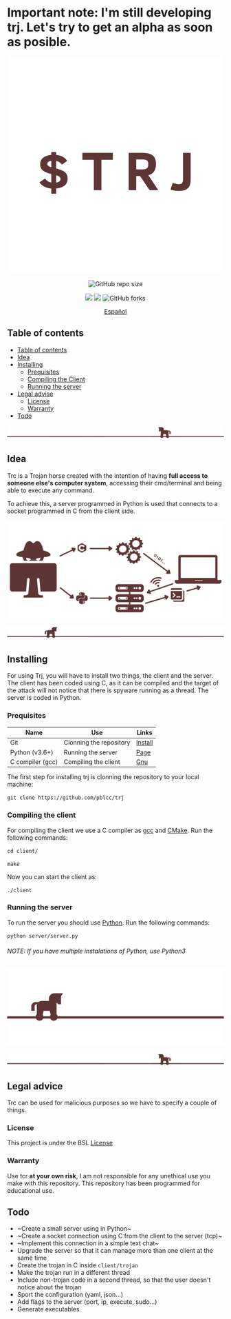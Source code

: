 # Important note: I'm still developing trj. Let's try to get an alpha as soon as posible.

<p align="center"><img alt="TRJ" src="img/logo.png"></p>

<p align="center">
  <img alt="GitHub repo size" src="https://img.shields.io/github/repo-size/pblcc/trj?color=5d3535&label=SIZE&style=for-the-badge">
</p>

<p align="center">
  <img src="https://img.shields.io/github/stars/pblcc/trj?label=STARS&style=flat-square&color=5d3535">
  <img src="https://img.shields.io/github/watchers/pblcc/trj?color=5d3535&label=WATCHERS&style=flat-square">
  <img alt="GitHub forks" src="https://img.shields.io/github/forks/pblcc/trj?color=5d3535&label=FORKS&style=flat-square">
</p>

<p align="center">
  <a href="doc/README-es.md">Español</a>
</p>

## Table of contents
- [Table of contents](#table-of-contents)
- [Idea](#idea)
- [Installing](#installing)
  - [Prequisites](#prequisites)
  - [Compiling the Client](#compiling-the-client)
  - [Running the server](#running-the-server)
- [Legal advise](#legal-advice)
  - [License](#license)
  - [Warranty](#warranty)
- [Todo](#todo)
  
<p align="center"><img src="img/br.png"></p>

## Idea
Trc is a Trojan horse created with the intention of having **full access to someone else's computer system**, accessing their cmd/terminal and being able to execute any command. 

To achieve this, a server programmed in Python is used that connects to a socket programmed in C from the client side.
<p align="center"><img src="img/explication.png"></p>
<p align="center"><img src="img/bl.png"></p>

## Installing

For using Trj, you will have to install two things, the client and the server. The client has been coded using C, as it can be compiled and the target of the attack will not notice that there is spyware running as a thread. The server is coded in Python. 
### Prequisites

| Name | Use | Links |
|------|-----|-------|
| Git  | Clonning the repository | [Install](https://git-scm.com/downloads) |
| Python (v3.6+) | Running the server | [Page](https://python.org) |
| C compiler (gcc) | Compiling the client | [Gnu](https://gcc.gnu.org/) |

The first step for installing trj is clonning the repository to your local machine:
```shell
git clone https://github.com/pblcc/trj
```

### Compiling the client
For compiling the client we use a C compiler as [gcc](https://gcc.gnu.org) and [CMake](https://cmake.org). Run the following commands:
```shell
cd client/
```
```shell
make
```
Now you can start the client as:
```
./client
```

### Running the server
To run the server you should use [Python](https://python.org). Run the following commands:
```shell
python server/server.py
```
###### NOTE: If you have multiple instalations of Python, use Python3

<p align="center">
  <img  src="img/banner.png">
</p>

 <p align="center"><img src="img/br.png"></p>

## Legal advice
Trc can be used for malicious purposes so we have to specify a couple of things.
### License
This project is under the BSL [License](LICENSE)
### Warranty
Use tcr **at your own risk**, I am not responsible for any unethical use you make with this repository. This repository has been programmed for educational use.

## Todo
- ~Create a small server using in Python~
- ~Create a socket connection using C from the client to the server (tcp)~
- ~Implement this connection in a simple text chat~
- Upgrade the server so that it can manage more than one client at the same time
- Create the trojan in C inside `client/trojan`
- Make the trojan run in a different thread
- Include non-trojan code in a second thread, so that the user doesn't notice about the trojan
- Sport the configuration (yaml, json...)
- Add flags to the server (port, ip, execute, sudo...)
- Generate executables
